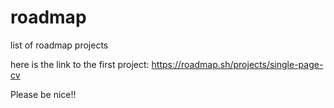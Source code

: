 # roadmap
list of roadmap projects

here is the link to the first project: https://roadmap.sh/projects/single-page-cv

Please be nice!!

